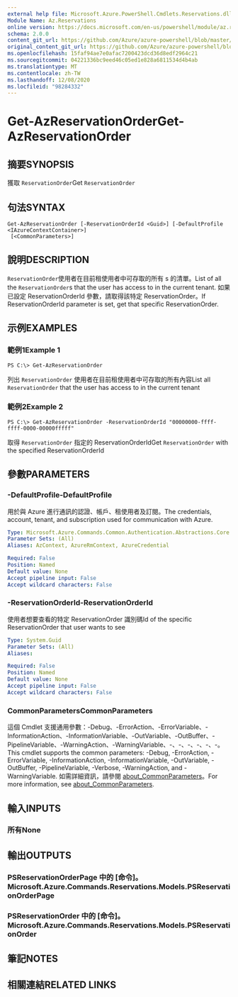 ```yaml
---
external help file: Microsoft.Azure.PowerShell.Cmdlets.Reservations.dll-Help.xml
Module Name: Az.Reservations
online version: https://docs.microsoft.com/en-us/powershell/module/az.reservations/get-azreservationorder
schema: 2.0.0
content_git_url: https://github.com/Azure/azure-powershell/blob/master/src/Reservations/Reservations/help/Get-AzReservationOrder.md
original_content_git_url: https://github.com/Azure/azure-powershell/blob/master/src/Reservations/Reservations/help/Get-AzReservationOrder.md
ms.openlocfilehash: 15faf94ae7e0afac7200423dcd36d8edf2964c21
ms.sourcegitcommit: 04221336bc9eed46c05ed1e828a6811534d4b4ab
ms.translationtype: MT
ms.contentlocale: zh-TW
ms.lasthandoff: 12/08/2020
ms.locfileid: "98284332"
---
```

# <span data-ttu-id="69b7d-101">Get-AzReservationOrder</span><span class="sxs-lookup"><span data-stu-id="69b7d-101">Get-AzReservationOrder</span></span>

## <span data-ttu-id="69b7d-102">摘要</span><span class="sxs-lookup"><span data-stu-id="69b7d-102">SYNOPSIS</span></span>
<span data-ttu-id="69b7d-103">獲取 `ReservationOrder`</span><span class="sxs-lookup"><span data-stu-id="69b7d-103">Get `ReservationOrder`</span></span>

## <span data-ttu-id="69b7d-104">句法</span><span class="sxs-lookup"><span data-stu-id="69b7d-104">SYNTAX</span></span>

```
Get-AzReservationOrder [-ReservationOrderId <Guid>] [-DefaultProfile <IAzureContextContainer>]
 [<CommonParameters>]
```

## <span data-ttu-id="69b7d-105">說明</span><span class="sxs-lookup"><span data-stu-id="69b7d-105">DESCRIPTION</span></span>
<span data-ttu-id="69b7d-106">`ReservationOrder`使用者在目前租使用者中可存取的所有 s 的清單。</span><span class="sxs-lookup"><span data-stu-id="69b7d-106">List of all the `ReservationOrder`s that the user has access to in the current tenant.</span></span> <span data-ttu-id="69b7d-107">如果已設定 ReservationOrderId 參數，請取得該特定 ReservationOrder。</span><span class="sxs-lookup"><span data-stu-id="69b7d-107">If ReservationOrderId parameter is set, get that specific ReservationOrder.</span></span>

## <span data-ttu-id="69b7d-108">示例</span><span class="sxs-lookup"><span data-stu-id="69b7d-108">EXAMPLES</span></span>

### <span data-ttu-id="69b7d-109">範例1</span><span class="sxs-lookup"><span data-stu-id="69b7d-109">Example 1</span></span>
```
PS C:\> Get-AzReservationOrder
```

<span data-ttu-id="69b7d-110">列出 `ReservationOrder` 使用者在目前租使用者中可存取的所有內容</span><span class="sxs-lookup"><span data-stu-id="69b7d-110">List all `ReservationOrder` that the user has access to in the current tenant</span></span>

### <span data-ttu-id="69b7d-111">範例2</span><span class="sxs-lookup"><span data-stu-id="69b7d-111">Example 2</span></span>
```
PS C:\> Get-AzReservationOrder -ReservationOrderId "00000000-ffff-ffff-0000-00000fffff"
```

<span data-ttu-id="69b7d-112">取得 `ReservationOrder` 指定的 ReservationOrderId</span><span class="sxs-lookup"><span data-stu-id="69b7d-112">Get `ReservationOrder` with the specified ReservationOrderId</span></span>

## <span data-ttu-id="69b7d-113">參數</span><span class="sxs-lookup"><span data-stu-id="69b7d-113">PARAMETERS</span></span>

### <span data-ttu-id="69b7d-114">-DefaultProfile</span><span class="sxs-lookup"><span data-stu-id="69b7d-114">-DefaultProfile</span></span>
<span data-ttu-id="69b7d-115">用於與 Azure 進行通訊的認證、帳戶、租使用者及訂閱。</span><span class="sxs-lookup"><span data-stu-id="69b7d-115">The credentials, account, tenant, and subscription used for communication with Azure.</span></span>

```yaml
Type: Microsoft.Azure.Commands.Common.Authentication.Abstractions.Core.IAzureContextContainer
Parameter Sets: (All)
Aliases: AzContext, AzureRmContext, AzureCredential

Required: False
Position: Named
Default value: None
Accept pipeline input: False
Accept wildcard characters: False
```

### <span data-ttu-id="69b7d-116">-ReservationOrderId</span><span class="sxs-lookup"><span data-stu-id="69b7d-116">-ReservationOrderId</span></span>
<span data-ttu-id="69b7d-117">使用者想要查看的特定 ReservationOrder 識別碼</span><span class="sxs-lookup"><span data-stu-id="69b7d-117">Id of the specific ReservationOrder that user wants to see</span></span>

```yaml
Type: System.Guid
Parameter Sets: (All)
Aliases:

Required: False
Position: Named
Default value: None
Accept pipeline input: False
Accept wildcard characters: False
```

### <span data-ttu-id="69b7d-118">CommonParameters</span><span class="sxs-lookup"><span data-stu-id="69b7d-118">CommonParameters</span></span>
<span data-ttu-id="69b7d-119">這個 Cmdlet 支援通用參數：-Debug、-ErrorAction、-ErrorVariable、-InformationAction、-InformationVariable、-OutVariable、-OutBuffer、-PipelineVariable、-WarningAction、-WarningVariable、-、-、-、-、-、-。</span><span class="sxs-lookup"><span data-stu-id="69b7d-119">This cmdlet supports the common parameters: -Debug, -ErrorAction, -ErrorVariable, -InformationAction, -InformationVariable, -OutVariable, -OutBuffer, -PipelineVariable, -Verbose, -WarningAction, and -WarningVariable.</span></span> <span data-ttu-id="69b7d-120">如需詳細資訊，請參閱 [about_CommonParameters](http://go.microsoft.com/fwlink/?LinkID=113216)。</span><span class="sxs-lookup"><span data-stu-id="69b7d-120">For more information, see [about_CommonParameters](http://go.microsoft.com/fwlink/?LinkID=113216).</span></span>

## <span data-ttu-id="69b7d-121">輸入</span><span class="sxs-lookup"><span data-stu-id="69b7d-121">INPUTS</span></span>

### <span data-ttu-id="69b7d-122">所有</span><span class="sxs-lookup"><span data-stu-id="69b7d-122">None</span></span>

## <span data-ttu-id="69b7d-123">輸出</span><span class="sxs-lookup"><span data-stu-id="69b7d-123">OUTPUTS</span></span>

### <span data-ttu-id="69b7d-124">PSReservationOrderPage 中的 [命令]。</span><span class="sxs-lookup"><span data-stu-id="69b7d-124">Microsoft.Azure.Commands.Reservations.Models.PSReservationOrderPage</span></span>

### <span data-ttu-id="69b7d-125">PSReservationOrder 中的 [命令]。</span><span class="sxs-lookup"><span data-stu-id="69b7d-125">Microsoft.Azure.Commands.Reservations.Models.PSReservationOrder</span></span>

## <span data-ttu-id="69b7d-126">筆記</span><span class="sxs-lookup"><span data-stu-id="69b7d-126">NOTES</span></span>

## <span data-ttu-id="69b7d-127">相關連結</span><span class="sxs-lookup"><span data-stu-id="69b7d-127">RELATED LINKS</span></span>
